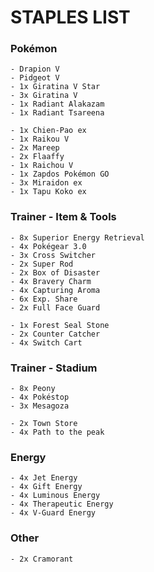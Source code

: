# STAPLES LIST

### Pokémon

    - Drapion V
    - Pidgeot V
    - 1x Giratina V Star
    - 3x Giratina V
    - 1x Radiant Alakazam
    - 1x Radiant Tsareena

    - 1x Chien-Pao ex
    - 1x Raikou V
    - 2x Mareep
    - 2x Flaaffy
    - 1x Raichou V
    - 1x Zapdos Pokémon GO
    - 3x Miraidon ex
    - 1x Tapu Koko ex
    

### Trainer - Item & Tools

    - 8x Superior Energy Retrieval
    - 4x Pokégear 3.0
    - 3x Cross Switcher
    - 2x Super Rod
    - 2x Box of Disaster
    - 4x Bravery Charm
    - 4x Capturing Aroma
    - 6x Exp. Share
    - 2x Full Face Guard
    
    - 1x Forest Seal Stone
    - 2x Counter Catcher
    - 4x Switch Cart

### Trainer - Stadium

    - 8x Peony
    - 4x Pokéstop
    - 3x Mesagoza

    - 2x Town Store
    - 4x Path to the peak

### Energy

    - 4x Jet Energy
    - 4x Gift Energy
    - 4x Luminous Energy
    - 4x Therapeutic Energy
    - 4x V-Guard Energy


### Other

    - 2x Cramorant

